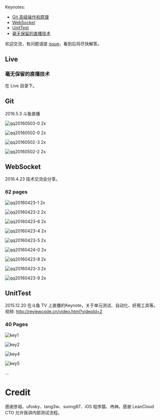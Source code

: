 Keynotes:

* [Git 高级操作和原理](#Git)
* [WebSocket](#websocket)
* [UnitTest](#unittest)
* [毫无保留的直播技术](#live)


欢迎交流，有问题请提 [issue](https://github.com/lzwjava/Keynotes/issues/new)，看到后将尽快解答。

## Live

### 毫无保留的直播技术

在 Live 目录下。


## Git
2016.5.3 斗鱼直播

![qq20160503-0 2x](https://cloud.githubusercontent.com/assets/5022872/14990617/f3886dc4-118f-11e6-93e6-094c778fe446.jpg)

![qq20160502-0 2x](https://cloud.githubusercontent.com/assets/5022872/14990744/8ea8cd3a-1190-11e6-9e10-8d50e22286a5.jpg)

![qq20160502-3 2x](https://cloud.githubusercontent.com/assets/5022872/14990828/0d79bfc0-1191-11e6-8008-f2de6287f5a9.jpg)

![qq20160502-2 2x](https://cloud.githubusercontent.com/assets/5022872/14990614/f2dd76c6-118f-11e6-94c2-9cac2b917824.jpg)


## WebSocket

2016.4.23 技术交流会分享。

### 62 pages

![qq20160423-1 2x](https://cloud.githubusercontent.com/assets/5022872/14762370/22ae8b20-09ab-11e6-8491-a41b17e2febe.jpg)

![qq20160423-2 2x](https://cloud.githubusercontent.com/assets/5022872/14762373/25232370-09ab-11e6-907c-0e058f73632d.jpg)

![qq20160423-6 2x](https://cloud.githubusercontent.com/assets/5022872/14762380/34eaaeea-09ab-11e6-975c-b7419de98310.jpg)

![qq20160423-4 2x](https://cloud.githubusercontent.com/assets/5022872/14762374/2857f228-09ab-11e6-8195-0dc636bea813.jpg)

![qq20160423-5 2x](https://cloud.githubusercontent.com/assets/5022872/14762396/e1113086-09ab-11e6-9e93-2a8cc6d3fa7a.jpg)

![qq20160424-0 2x](https://cloud.githubusercontent.com/assets/5022872/14763499/aa8d3ad2-09c9-11e6-9e2e-983d344e71a4.jpg)

![qq20160423-8 2x](https://cloud.githubusercontent.com/assets/5022872/14762524/221a864c-09af-11e6-9bd8-190c596bb0b9.jpg)

![qq20160423-3 2x](https://cloud.githubusercontent.com/assets/5022872/14762378/2eb853ec-09ab-11e6-9fd8-65b51f944c06.jpg)

![qq20160423-9 2x](https://cloud.githubusercontent.com/assets/5022872/14762525/224a3874-09af-11e6-923f-c891b98f1ac1.jpg)


## UnitTest

2015.12.20 在斗鱼 TV 上直播的Keynote，关于单元测试、自动化、好用工具等。视频: http://reviewcode.cn/video.html?videoId=2

### 40 Pages

![key1](https://cloud.githubusercontent.com/assets/5022872/11918556/56e8ea76-a771-11e5-8174-62841e201488.jpg)

![key2](https://cloud.githubusercontent.com/assets/5022872/11918563/a9e38f7e-a771-11e5-92f8-6a35d0dc108f.jpg)

![key4](https://cloud.githubusercontent.com/assets/5022872/11918573/ee93ef10-a771-11e5-96f7-de62e1418a66.jpg)

![key5](https://cloud.githubusercontent.com/assets/5022872/11918577/172574d0-a772-11e5-8b90-07387dcdb536.jpg)

...

# Credit

感谢彦祖、ufosky、tang3w、sunng87、iOS 程序猿、冉神。感谢 LeanCloud CTO 允许我讲内部测试流程。
